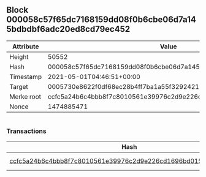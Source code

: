 ## Block 000058c57f65dc7168159dd08f0b6cbe06d7a145bdbdbf6adc20ed8cd79ec452

Attribute | Value
--- | ---
Height | 50552
Hash | 000058c57f65dc7168159dd08f0b6cbe06d7a145bdbdbf6adc20ed8cd79ec452
Timestamp | 2021-05-01T04:46:51+00:00
Target | 0005730e8622f0df68ec28b4ff7ba1a55f32924210011fd7bf11b91482ad778c
Merke root | ccfc5a24b6c4bbb8f7c8010561e39976c2d9e226cd1696bd015bd862a7ff9d10
Nonce | 1474885471

```

```

### Transactions

Hash | Amount
--- | ---
[ccfc5a24b6c4bbb8f7c8010561e39976c2d9e226cd1696bd015bd862a7ff9d10](ccfc5a24b6c4bbb8f7c8010561e39976c2d9e226cd1696bd015bd862a7ff9d10.md) | 10.00000000 SKEPTI 
